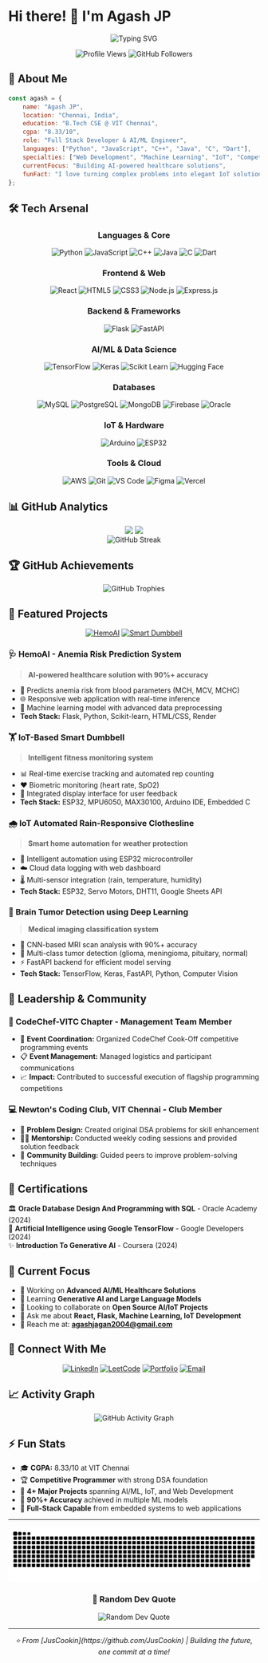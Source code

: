 
# Hi there! 👋 I'm Agash JP

<div align="center">
  <img src="https://readme-typing-svg.herokuapp.com?font=Fira+Code&pause=1000&color=2196F3&center=true&vCenter=true&width=435&lines=Computer+Science+Student;Full+Stack+Developer;AI%2FML+Enthusiast;IoT+Innovator;Competitive+Programmer" alt="Typing SVG" />
</div>

<p align="center">
  <img src="https://komarev.com/ghpvc/?username=JusCookin&color=blueviolet&style=flat-square&label=Profile+Views" alt="Profile Views" />
  <img src="https://img.shields.io/github/followers/JusCookin?style=flat-square&color=blue" alt="GitHub Followers" />
</p>

## 🚀 About Me

```javascript
const agash = {
    name: "Agash JP",
    location: "Chennai, India",
    education: "B.Tech CSE @ VIT Chennai",
    cgpa: "8.33/10",
    role: "Full Stack Developer & AI/ML Engineer",
    languages: ["Python", "JavaScript", "C++", "Java", "C", "Dart"],
    specialties: ["Web Development", "Machine Learning", "IoT", "Competitive Programming"],
    currentFocus: "Building AI-powered healthcare solutions",
    funFact: "I love turning complex problems into elegant IoT solutions! 🤖"
};
```

## 🛠️ Tech Arsenal

<div align="center">

### Languages & Core
![Python](https://img.shields.io/badge/-Python-3776AB?style=for-the-badge&logo=python&logoColor=white)
![JavaScript](https://img.shields.io/badge/-JavaScript-F7DF1E?style=for-the-badge&logo=javascript&logoColor=black)
![C++](https://img.shields.io/badge/-C++-00599C?style=for-the-badge&logo=c%2B%2B&logoColor=white)
![Java](https://img.shields.io/badge/-Java-007396?style=for-the-badge&logo=java&logoColor=white)
![C](https://img.shields.io/badge/-C-A8B9CC?style=for-the-badge&logo=c&logoColor=black)
![Dart](https://img.shields.io/badge/-Dart-0175C2?style=for-the-badge&logo=dart&logoColor=white)

### Frontend & Web
![React](https://img.shields.io/badge/-React-61DAFB?style=for-the-badge&logo=react&logoColor=black)
![HTML5](https://img.shields.io/badge/-HTML5-E34F26?style=for-the-badge&logo=html5&logoColor=white)
![CSS3](https://img.shields.io/badge/-CSS3-1572B6?style=for-the-badge&logo=css3&logoColor=white)
![Node.js](https://img.shields.io/badge/-Node.js-339933?style=for-the-badge&logo=node.js&logoColor=white)
![Express.js](https://img.shields.io/badge/-Express.js-000000?style=for-the-badge&logo=express&logoColor=white)

### Backend & Frameworks
![Flask](https://img.shields.io/badge/-Flask-000000?style=for-the-badge&logo=flask&logoColor=white)
![FastAPI](https://img.shields.io/badge/-FastAPI-009688?style=for-the-badge&logo=fastapi&logoColor=white)

### AI/ML & Data Science
![TensorFlow](https://img.shields.io/badge/-TensorFlow-FF6F00?style=for-the-badge&logo=tensorflow&logoColor=white)
![Keras](https://img.shields.io/badge/-Keras-D00000?style=for-the-badge&logo=keras&logoColor=white)
![Scikit Learn](https://img.shields.io/badge/-Scikit_Learn-F7931E?style=for-the-badge&logo=scikit-learn&logoColor=white)
![Hugging Face](https://img.shields.io/badge/-🤗_Hugging_Face-FFD21E?style=for-the-badge&logoColor=black)

### Databases
![MySQL](https://img.shields.io/badge/-MySQL-4479A1?style=for-the-badge&logo=mysql&logoColor=white)
![PostgreSQL](https://img.shields.io/badge/-PostgreSQL-336791?style=for-the-badge&logo=postgresql&logoColor=white)
![MongoDB](https://img.shields.io/badge/-MongoDB-47A248?style=for-the-badge&logo=mongodb&logoColor=white)
![Firebase](https://img.shields.io/badge/-Firebase-FFCA28?style=for-the-badge&logo=firebase&logoColor=black)
![Oracle](https://img.shields.io/badge/-Oracle-F80000?style=for-the-badge&logo=oracle&logoColor=white)

### IoT & Hardware
![Arduino](https://img.shields.io/badge/-Arduino-00979D?style=for-the-badge&logo=arduino&logoColor=white)
![ESP32](https://img.shields.io/badge/-ESP32-000000?style=for-the-badge&logo=espressif&logoColor=white)

### Tools & Cloud
![AWS](https://img.shields.io/badge/-AWS-FF9900?style=for-the-badge&logo=amazon-aws&logoColor=white)
![Git](https://img.shields.io/badge/-Git-F05032?style=for-the-badge&logo=git&logoColor=white)
![VS Code](https://img.shields.io/badge/-VS_Code-007ACC?style=for-the-badge&logo=visual-studio-code&logoColor=white)
![Figma](https://img.shields.io/badge/-Figma-F24E1E?style=for-the-badge&logo=figma&logoColor=white)
![Vercel](https://img.shields.io/badge/-Vercel-000000?style=for-the-badge&logo=vercel&logoColor=white)

</div>

## 📊 GitHub Analytics

<div align="center">
  <img height="180em" src="https://github-readme-stats.vercel.app/api?username=JusCookin&show_icons=true&theme=tokyonight&include_all_commits=true&count_private=true"/>
  <img height="180em" src="https://github-readme-stats.vercel.app/api/top-langs/?username=JusCookin&layout=compact&langs_count=8&theme=tokyonight"/>
</div>

<div align="center">
  <img src="https://github-readme-streak-stats.herokuapp.com/?user=JusCookin&theme=tokyonight" alt="GitHub Streak" />
</div>

## 🏆 GitHub Achievements
<div align="center">
  <img src="https://github-profile-trophy.vercel.app/?username=JusCookin&theme=tokyonight&column=7&margin-w=10&margin-h=10" alt="GitHub Trophies" />
</div>

## 🎯 Featured Projects

<div align="center">

[![HemoAI](https://github-readme-stats.vercel.app/api/pin/?username=JusCookin&repo=HemoAI-Anemia-Risk-Prediction&theme=tokyonight)](https://github.com/JusCookin/HemoAI-Anemia-Risk-Prediction)
[![Smart Dumbbell](https://github-readme-stats.vercel.app/api/pin/?username=JusCookin&repo=IoT-Smart-Dumbbell&theme=tokyonight)](https://github.com/JusCookin/IoT-Smart-Dumbbell)

</div>

### 🩺 HemoAI - Anemia Risk Prediction System
> **AI-powered healthcare solution with 90%+ accuracy**
- 🔬 Predicts anemia risk from blood parameters (MCH, MCV, MCHC)
- 🌐 Responsive web application with real-time inference
- 🧠 Machine learning model with advanced data preprocessing
- **Tech Stack:** Flask, Python, Scikit-learn, HTML/CSS, Render

### 🏋️ IoT-Based Smart Dumbbell
> **Intelligent fitness monitoring system**
- 📊 Real-time exercise tracking and automated rep counting
- ❤️ Biometric monitoring (heart rate, SpO2)
- 📱 Integrated display interface for user feedback
- **Tech Stack:** ESP32, MPU6050, MAX30100, Arduino IDE, Embedded C

### 🌧️ IoT Automated Rain-Responsive Clothesline
> **Smart home automation for weather protection**
- 🤖 Intelligent automation using ESP32 microcontroller
- ☁️ Cloud data logging with web dashboard
- 🌡️ Multi-sensor integration (rain, temperature, humidity)
- **Tech Stack:** ESP32, Servo Motors, DHT11, Google Sheets API

### 🧠 Brain Tumor Detection using Deep Learning
> **Medical imaging classification system**
- 🏥 CNN-based MRI scan analysis with 90%+ accuracy
- 🎯 Multi-class tumor detection (glioma, meningioma, pituitary, normal)
- ⚡ FastAPI backend for efficient model serving
- **Tech Stack:** TensorFlow, Keras, FastAPI, Python, Computer Vision

## 🏅 Leadership & Community

### 🍳 CodeChef-VITC Chapter - Management Team Member
- 🎯 **Event Coordination:** Organized CodeChef Cook-Off competitive programming events
- 📋 **Event Management:** Managed logistics and participant communications
- 📈 **Impact:** Contributed to successful execution of flagship programming competitions

### 💻 Newton's Coding Club, VIT Chennai - Club Member
- 🧩 **Problem Design:** Created original DSA problems for skill enhancement
- 👨‍🏫 **Mentorship:** Conducted weekly coding sessions and provided solution feedback
- 🚀 **Community Building:** Guided peers to improve problem-solving techniques

## 📜 Certifications

🏛️ **Oracle Database Design And Programming with SQL** - Oracle Academy (2024)  
🤖 **Artificial Intelligence using Google TensorFlow** - Google Developers (2024)  
✨ **Introduction To Generative AI** - Coursera (2024)

## 🎯 Current Focus

- 🔭 Working on **Advanced AI/ML Healthcare Solutions**
- 🌱 Learning **Generative AI and Large Language Models**
- 👯 Looking to collaborate on **Open Source AI/IoT Projects**
- 💬 Ask me about **React, Flask, Machine Learning, IoT Development**
- 📧 Reach me at: **agashjagan2004@gmail.com**

## 🔗 Connect With Me

<div align="center">

[![LinkedIn](https://img.shields.io/badge/-LinkedIn-0077B5?style=for-the-badge&logo=linkedin&logoColor=white)](https://linkedin.com/in/agash-jp)
[![LeetCode](https://img.shields.io/badge/-LeetCode-FFA116?style=for-the-badge&logo=leetcode&logoColor=black)](https://leetcode.com/agashjp)
[![Portfolio](https://img.shields.io/badge/-Portfolio-000000?style=for-the-badge&logo=react&logoColor=white)](https://agashjp-portfolio.vercel.app)
[![Email](https://img.shields.io/badge/-Email-D14836?style=for-the-badge&logo=gmail&logoColor=white)](mailto:agashjagan2004@gmail.com)

</div>

## 📈 Activity Graph
<div align="center">
  <img src="https://github-readme-activity-graph.vercel.app/graph?username=JusCookin&theme=tokyo-night&bg_color=1a1b27&color=70a5fd&line=bf91f3&point=38bdae&area=true&hide_border=true" alt="GitHub Activity Graph" />
</div>

## ⚡ Fun Stats

- 🎓 **CGPA:** 8.33/10 at VIT Chennai
- 🏆 **Competitive Programmer** with strong DSA foundation
- 🔧 **4+ Major Projects** spanning AI/ML, IoT, and Web Development
- 🌟 **90%+ Accuracy** achieved in multiple ML models
- 📱 **Full-Stack Capable** from embedded systems to web applications

---

<div align="center">
  <img src="https://raw.githubusercontent.com/platane/platane/output/github-contribution-grid-snake-dark.svg" alt="Snake animation" />
</div>

<div align="center">
  <h3>💭 Random Dev Quote</h3>
  <img src="https://quotes-github-readme.vercel.app/api?type=horizontal&theme=tokyonight" alt="Random Dev Quote"/>
</div>

---

<div align="center">
  <i>⭐️ From [JusCookin](https://github.com/JusCookin) | Building the future, one commit at a time!</i>
</div>
